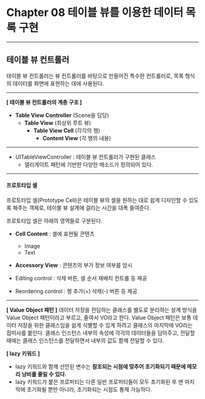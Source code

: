 # Chapter 08 테이블 뷰를 이용한 데이터 목록 구현
----

## 테이블 뷰 컨트롤러
테이블 뷰 컨트롤러는 뷰 컨트롤러를 바탕으로 만들어진 특수한 컨트롤러로, 목록 형식의 데이터를 화면에 표현하는 데에 사용된다.

----
**[ 테이블 뷰 컨트롤러의 계층 구조 ]**
- **Table View Controller** (Scene을 담당)
    - **Table View** (최상위 루트 뷰)
        - **Table View Cell** (각각의 행)
            - **Content View** (각 행의 내용)

----
- UITableViewController : 테이블 뷰 컨트롤러가 구현된 클래스
    - 델리게이트 패턴에 기반한 다양한 메소드가 정의되어 있다.

----
#### 프로토타입 셀
프로토타입 셀(Prototype Cell)은 테이블 뷰의 셀을 원하는 대로 쉽게 디자인할 수 있도록 해주는 객체로, 테이블 뷰 설계에 걸리는 시간을 대폭 줄여준다.

프로토타입 셀은 아래의 영역들로 구분된다.
- **Cell Content** : 셀에 표현될 콘텐츠
    - Image
    - Text
- **Accessory View** : 콘텐츠의 부가 정보 여부를 암시

- Editing control : 삭제 버튼, 셀 순서 재배치 컨트롤 등 제공
- Reordering control : 행 추가(+) 삭제(-) 버튼 등 제공


----
**[ Value Object 패턴 ]**
데이터 저장을 전담하는 클래스를 별도로 분리하는 설계 방식을 Value Object 패턴이라고 부르고, 줄여서 VO라고 한다.
Value Object 패턴은 보통 데이터 저장을 위한 클래스임을 쉽게 식별할 수 있게 하려고 클래스의 마지막에 VO라는 접미사를 붙인다.
클래스 인스턴스 내부의 속성에 각각의 데이터들을 담아주고, 전달할 때에는 클래스 인스턴스를 전달하면서 내부의 값도 함께 전달할 수 있다.


**[ lazy 키워드 ]**
- lazy 키워드와 함께 선언된 변수는 **참조되는 시점에 맞추어 초기화되기 때문에 메모리 낭비를 줄일 수 있다.**
- lazy 키워드가 붙은 프로퍼티는 다른 일반 프로퍼티들이 모두 초기화된 후 맨 마지막에 초기화될 뿐만 아니라, 초기화되는 시점도 통제 가능하다.